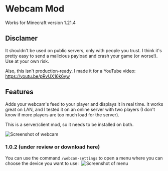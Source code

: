 # Webcam Mod 

Works for Minecraft version 1.21.4

## Disclamer

It shouldn't be used on public servers, only with people you trust. I think it's pretty easy to send a malicious payload and crash your game (or worse!). Use at your own risk.

Also, this isn't production-ready. I made it for a YouTube video: https://youtu.be/pRvUX16k6yw

## Features

Adds your webcam's feed to your player and displays it in real time. It works great on LAN, and I tested it on an online server with two players (I don't know if more players are too much load for the server).

This is a server/client mod, so it needs to be installed on both.

![Screenshot of webcam](https://github.com/user-attachments/assets/9cc82fe8-2d60-43c0-ab34-18856c2a1e51)


### 1.0.2 (under review or download here)

You can use the command `/webcam-settings` to open a menu where you can choose the device you want to use: 
![Screenshot of menu](https://github.com/user-attachments/assets/4084a2b9-6ddc-4538-a8c1-4ac9c2035172)
